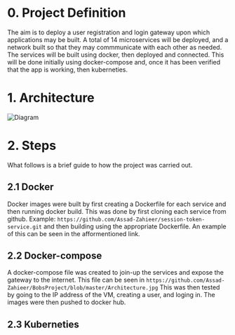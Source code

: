 # 0. Project Definition
The aim is to deploy a user registration and login gateway upon which applications may be built. A total of 14 microservices will be deployed, and a network built so that they may commmunicate with each other as needed. The services will be built using docker, then deployed and connected. This will be done initially using docker-compose and, once it has been verified that the app is working, then kuberneties.
# 1. Architecture
![Diagram](https://github.com/Assad-Zahieer/BobsProject/blob/master/Architecture.jpg)
# 2. Steps
What follows is a brief guide to how the project was carried out.
## 2.1 Docker
Docker images were built by first creating a Dockerfile for each service and then running docker build. This was done by first cloning each service from github. Example: `https://github.com/Assad-Zahieer/session-token-service.git` and then building using the appropriate Dockerfile. An example of this can be seen in the afformentioned link.

## 2.2 Docker-compose
A docker-compose file was created to join-up the services and expose the gateway to the internet. This file can be seen in `https://github.com/Assad-Zahieer/BobsProject/blob/master/Architecture.jpg`
This was then tested by going to the IP address of the VM, creating a user, and loging in. The images were then pushed to docker hub.

## 2.3 Kuberneties

